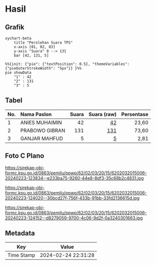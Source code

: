 # Hasil

## Grafik

```mermaid
xychart-beta
    title "Perolehan Suara TPS"
    x-axis [01, 02, 03]
    y-axis "Suara" 0 --> 131
    bar [42, 131, 5]
```

```mermaid
%%{init: {"pie": {"textPosition": 0.5}, "themeVariables": {"pieOuterStrokeWidth": "5px"}} }%%
pie showData
    "1" : 42
    "2" : 131
    "3" : 5
```

## Tabel

| No. | Nama Paslon    | Suara | Suara (raw) | Persentase |
|:--- |:-------------- | -----:| -----------:| ----------:|
| 1   | ANIES MUHAIMIN | 42    | [42][p-1]   | 23,60      |
| 2   | PRABOWO GIBRAN | 131   | [131][p-2]  | 73,60      |
| 3   | GANJAR MAHFUD  | 5     | [5][p-3]    | 2,81       |


[p-1]: https://github.com/gigit-pemilu/pemilu-2024-62-kalimantan-tengah/blob/main/pilpres/hitung-suara/sub/62-kalimantan-tengah/sub/02-kotawaringin-timur/sub/03-mentaya-hulu/sub/2015-tanjung-jariangau/sub/006-tps/sub/paslon-1.txt
[p-2]: https://github.com/gigit-pemilu/pemilu-2024-62-kalimantan-tengah/blob/main/pilpres/hitung-suara/sub/62-kalimantan-tengah/sub/02-kotawaringin-timur/sub/03-mentaya-hulu/sub/2015-tanjung-jariangau/sub/006-tps/sub/paslon-2.txt
[p-3]: https://github.com/gigit-pemilu/pemilu-2024-62-kalimantan-tengah/blob/main/pilpres/hitung-suara/sub/62-kalimantan-tengah/sub/02-kotawaringin-timur/sub/03-mentaya-hulu/sub/2015-tanjung-jariangau/sub/006-tps/sub/paslon-3.txt

## Foto C Plano

https://sirekap-obj-formc.kpu.go.id/0863/pemilu/ppwp/62/02/03/20/15/6202032015006-20240223-123834--e233ba75-9260-44e8-8df3-35c68b2c4831.jpg

https://sirekap-obj-formc.kpu.go.id/0863/pemilu/ppwp/62/02/03/20/15/6202032015006-20240223-124020--30bcd27f-756f-433b-91bb-33fd2136615d.jpg

https://sirekap-obj-formc.kpu.go.id/0863/pemilu/ppwp/62/02/03/20/15/6202032015006-20240223-124152--d8279059-9700-4c06-9d2f-0a3240301663.jpg


## Metadata

| Key        | Value               |
| ---------- | ------------------- |
| Time Stamp | 2024-02-24 22:31:28 |



